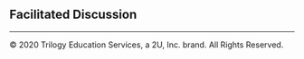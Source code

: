 ## Facilitated Discussion

---
© 2020 Trilogy Education Services, a 2U, Inc. brand. All Rights Reserved.
